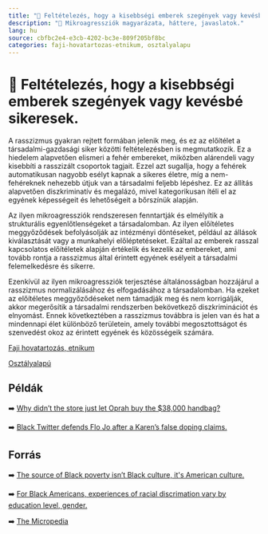 ```yaml
---
title: "🚫 Feltételezés, hogy a kisebbségi emberek szegények vagy kevésbé sikeresek."
description: "🚫 Mikroagressziók magyarázata, háttere, javaslatok."
lang: hu
source: cbfbc2e4-e3cb-4202-bc3e-809f205bf8bc
categories: faji-hovatartozas-etnikum, osztalyalapu
---
```


<div class="wiki-content agression-title">

# 🚫 Feltételezés, hogy a kisebbségi emberek szegények vagy kevésbé sikeresek.

A rasszizmus gyakran rejtett formában jelenik meg, és ez az előítélet a társadalmi-gazdasági siker közötti feltételezésben is megmutatkozik. Ez a hiedelem alapvetően elismeri a fehér embereket, miközben alárendeli vagy kisebbíti a rasszizált csoportok tagjait. Ezzel azt sugallja, hogy a fehérek automatikusan nagyobb esélyt kapnak a sikeres életre, míg a nem-fehéreknek nehezebb útjuk van a társadalmi feljebb lépéshez. Ez az állítás alapvetően diszkriminatív és megalázó, mivel kategorikusan ítéli el az egyének képességeit és lehetőségeit a bőrszínük alapján.

Az ilyen mikroagressziók rendszeresen fenntartják és elmélyítik a strukturális egyenlőtlenségeket a társadalomban. Az ilyen előítéletes meggyőződések befolyásolják az intézményi döntéseket, például az állások kiválasztását vagy a munkahelyi előléptetéseket. Ezáltal az emberek rasszal kapcsolatos előítéletek alapján értékelik és kezelik az embereket, ami tovább rontja a rasszizmus által érintett egyének esélyeit a társadalmi felemelkedésre és sikerre.

Ezenkívül az ilyen mikroagressziók terjesztése általánosságban hozzájárul a rasszizmus normalizálásához és elfogadásához a társadalomban. Ha ezeket az előítéletes meggyőződéseket nem támadják meg és nem korrigálják, akkor megerősítik a társadalmi rendszerben bekövetkező diszkriminációt és elnyomást. Ennek következtében a rasszizmus továbbra is jelen van és hat a mindennapi élet különböző területein, amely további megosztottságot és szenvedést okoz az érintett egyének és közösségeik számára.

<div class="categories">

[Faji hovatartozás, etnikum](/#/entry?id=faji-hovatartozas-etnikum)

[Osztályalapú](/#/entry?id=osztalyalapu)

</div>

## Példák

➡️ [Why didn’t the store just let Oprah buy the $38,000 handbag?](https://www.npr.org/sections/codeswitch/2013/08/10/210574193/why-didnt-the-store-just-let-oprah-buy-the-38-000-handbag)

➡️ [Black Twitter defends Flo Jo after a Karen’s false doping claims.]( https://newsone.com/playlist/black-twitter-defends-flo-jo-from-a-karens-false-claims/item/4  )

## Forrás

➡️ [The source of Black poverty isn’t Black culture, it's American culture.](https://www.theatlantic.com/politics/archive/2014/04/the-source-of-black-poverty-isnt-black-culture-its-american-culture/359937/)

➡️ [For Black Americans, experiences of racial discrimation vary by education level, gender.](https://www.pewresearch.org/fact-tank/2019/05/02/for-black-americans-experiences-of-racial-discrimination-vary-by-education-level-gender/)

➡️ [The Micropedia](https://www.themicropedia.org/)


</div>